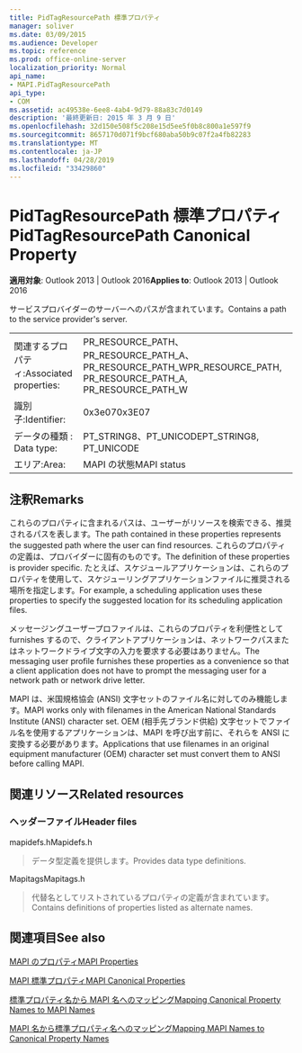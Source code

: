 ```yaml
---
title: PidTagResourcePath 標準プロパティ
manager: soliver
ms.date: 03/09/2015
ms.audience: Developer
ms.topic: reference
ms.prod: office-online-server
localization_priority: Normal
api_name:
- MAPI.PidTagResourcePath
api_type:
- COM
ms.assetid: ac49538e-6ee8-4ab4-9d79-88a83c7d0149
description: '最終更新日: 2015 年 3 月 9 日'
ms.openlocfilehash: 32d150e508f5c208e15d5ee5f0b8c800a1e597f9
ms.sourcegitcommit: 8657170d071f9bcf680aba50b9c07f2a4fb82283
ms.translationtype: MT
ms.contentlocale: ja-JP
ms.lasthandoff: 04/28/2019
ms.locfileid: "33429860"
---
```

# <a name="pidtagresourcepath-canonical-property"></a><span data-ttu-id="d88b0-103">PidTagResourcePath 標準プロパティ</span><span class="sxs-lookup"><span data-stu-id="d88b0-103">PidTagResourcePath Canonical Property</span></span>

  
  
<span data-ttu-id="d88b0-104">**適用対象**: Outlook 2013 | Outlook 2016</span><span class="sxs-lookup"><span data-stu-id="d88b0-104">**Applies to**: Outlook 2013 | Outlook 2016</span></span> 
  
<span data-ttu-id="d88b0-105">サービスプロバイダーのサーバーへのパスが含まれています。</span><span class="sxs-lookup"><span data-stu-id="d88b0-105">Contains a path to the service provider's server.</span></span>
  
|||
|:-----|:-----|
|<span data-ttu-id="d88b0-106">関連するプロパティ:</span><span class="sxs-lookup"><span data-stu-id="d88b0-106">Associated properties:</span></span>  <br/> |<span data-ttu-id="d88b0-107">PR_RESOURCE_PATH、PR_RESOURCE_PATH_A、PR_RESOURCE_PATH_W</span><span class="sxs-lookup"><span data-stu-id="d88b0-107">PR_RESOURCE_PATH, PR_RESOURCE_PATH_A, PR_RESOURCE_PATH_W</span></span>  <br/> |
|<span data-ttu-id="d88b0-108">識別子:</span><span class="sxs-lookup"><span data-stu-id="d88b0-108">Identifier:</span></span>  <br/> |<span data-ttu-id="d88b0-109">0x3e07</span><span class="sxs-lookup"><span data-stu-id="d88b0-109">0x3E07</span></span>  <br/> |
|<span data-ttu-id="d88b0-110">データの種類 : </span><span class="sxs-lookup"><span data-stu-id="d88b0-110">Data type:</span></span>  <br/> |<span data-ttu-id="d88b0-111">PT_STRING8、PT_UNICODE</span><span class="sxs-lookup"><span data-stu-id="d88b0-111">PT_STRING8, PT_UNICODE</span></span>  <br/> |
|<span data-ttu-id="d88b0-112">エリア:</span><span class="sxs-lookup"><span data-stu-id="d88b0-112">Area:</span></span>  <br/> |<span data-ttu-id="d88b0-113">MAPI の状態</span><span class="sxs-lookup"><span data-stu-id="d88b0-113">MAPI status</span></span>  <br/> |
   
## <a name="remarks"></a><span data-ttu-id="d88b0-114">注釈</span><span class="sxs-lookup"><span data-stu-id="d88b0-114">Remarks</span></span>

<span data-ttu-id="d88b0-115">これらのプロパティに含まれるパスは、ユーザーがリソースを検索できる、推奨されるパスを表します。</span><span class="sxs-lookup"><span data-stu-id="d88b0-115">The path contained in these properties represents the suggested path where the user can find resources.</span></span> <span data-ttu-id="d88b0-116">これらのプロパティの定義は、プロバイダーに固有のものです。</span><span class="sxs-lookup"><span data-stu-id="d88b0-116">The definition of these properties is provider specific.</span></span> <span data-ttu-id="d88b0-117">たとえば、スケジュールアプリケーションは、これらのプロパティを使用して、スケジューリングアプリケーションファイルに推奨される場所を指定します。</span><span class="sxs-lookup"><span data-stu-id="d88b0-117">For example, a scheduling application uses these properties to specify the suggested location for its scheduling application files.</span></span>
  
<span data-ttu-id="d88b0-118">メッセージングユーザープロファイルは、これらのプロパティを利便性として furnishes するので、クライアントアプリケーションは、ネットワークパスまたはネットワークドライブ文字の入力を要求する必要はありません。</span><span class="sxs-lookup"><span data-stu-id="d88b0-118">The messaging user profile furnishes these properties as a convenience so that a client application does not have to prompt the messaging user for a network path or network drive letter.</span></span>
  
<span data-ttu-id="d88b0-119">MAPI は、米国規格協会 (ANSI) 文字セットのファイル名に対してのみ機能します。</span><span class="sxs-lookup"><span data-stu-id="d88b0-119">MAPI works only with filenames in the American National Standards Institute (ANSI) character set.</span></span> <span data-ttu-id="d88b0-120">OEM (相手先ブランド供給) 文字セットでファイル名を使用するアプリケーションは、MAPI を呼び出す前に、それらを ANSI に変換する必要があります。</span><span class="sxs-lookup"><span data-stu-id="d88b0-120">Applications that use filenames in an original equipment manufacturer (OEM) character set must convert them to ANSI before calling MAPI.</span></span>
  
## <a name="related-resources"></a><span data-ttu-id="d88b0-121">関連リソース</span><span class="sxs-lookup"><span data-stu-id="d88b0-121">Related resources</span></span>

### <a name="header-files"></a><span data-ttu-id="d88b0-122">ヘッダーファイル</span><span class="sxs-lookup"><span data-stu-id="d88b0-122">Header files</span></span>

<span data-ttu-id="d88b0-123">mapidefs.h</span><span class="sxs-lookup"><span data-stu-id="d88b0-123">Mapidefs.h</span></span>
  
> <span data-ttu-id="d88b0-124">データ型定義を提供します。</span><span class="sxs-lookup"><span data-stu-id="d88b0-124">Provides data type definitions.</span></span>
    
<span data-ttu-id="d88b0-125">Mapitags</span><span class="sxs-lookup"><span data-stu-id="d88b0-125">Mapitags.h</span></span>
  
> <span data-ttu-id="d88b0-126">代替名としてリストされているプロパティの定義が含まれています。</span><span class="sxs-lookup"><span data-stu-id="d88b0-126">Contains definitions of properties listed as alternate names.</span></span>
    
## <a name="see-also"></a><span data-ttu-id="d88b0-127">関連項目</span><span class="sxs-lookup"><span data-stu-id="d88b0-127">See also</span></span>



[<span data-ttu-id="d88b0-128">MAPI のプロパティ</span><span class="sxs-lookup"><span data-stu-id="d88b0-128">MAPI Properties</span></span>](mapi-properties.md)
  
[<span data-ttu-id="d88b0-129">MAPI 標準プロパティ</span><span class="sxs-lookup"><span data-stu-id="d88b0-129">MAPI Canonical Properties</span></span>](mapi-canonical-properties.md)
  
[<span data-ttu-id="d88b0-130">標準プロパティ名から MAPI 名へのマッピング</span><span class="sxs-lookup"><span data-stu-id="d88b0-130">Mapping Canonical Property Names to MAPI Names</span></span>](mapping-canonical-property-names-to-mapi-names.md)
  
[<span data-ttu-id="d88b0-131">MAPI 名から標準プロパティ名へのマッピング</span><span class="sxs-lookup"><span data-stu-id="d88b0-131">Mapping MAPI Names to Canonical Property Names</span></span>](mapping-mapi-names-to-canonical-property-names.md)

